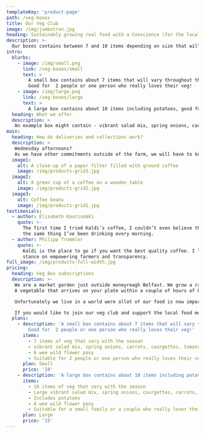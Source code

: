 ```yaml
---
templateKey: 'product-page'
path: /veg-boxes
title: Our Veg Club
image: /img/jumbotron.jpg
heading: Sustainably growing real food with a Conscience (for the local community) 
description: >-
  Our boxes contains between 7 and 10 items depending on size that will vary throughout the season.
intro:
  blurbs:
    - image: /img/small.png
      link: /veg-boxes/small
      text: >
        A small box contains about 7 items that will vary throughout the season
        Good for  2 people or one person who really loves their veg!
    - image: /img/large.png
      link: /veg-boxes/large
      text: >
        A large box contains about 10 items including potatoes, good for a small family or a couple who really love their veg!
  heading: What we offer
  description: >
   An example box might contain - vibrant salad mix, spring onions, carrots, courgettes, tomatoes, kale mix, Aubergine and fresh herb mix. Plus a wee wild flower posy.
main:
  heading: How do deliveries and collections work?
  description: >
   Wednesday afternoons?
   As we have other commitments outside of the farm, we will have to keep our delivery/collection days flexible. We will let you know 2 weeks in advance what day we will deliver. If this doesn’t suit, just let us know and we will endeavor to find a Day that works best for you.
  image1:
    alt: A close-up of a paper filter filled with ground coffee
    image: /img/products-grid3.jpg
  image2:
    alt: A green cup of a coffee on a wooden table
    image: /img/products-grid2.jpg
  image3:
    alt: Coffee beans
    image: /img/products-grid1.jpg
testimonials:
  - author: Elisabeth Kaurismäki
    quote: >-
      The first time I tried Kaldi’s coffee, I couldn’t even believe that was
      the same thing I’ve been drinking every morning.
  - author: Philipp Trommler
    quote: >-
      Kaldi is the place to go if you want the best quality coffee. I love their
      stance on empowering farmers and transparency.
full_image: /img/products-full-width.jpg
pricing:
  heading: Veg Box subscriptions
  description: >-
   We are a market garden just outside moneyreagh Belfast. We grow a range of seasonal produce using Agro-ecological methods, this means we don’t use pesticides or synthetic fertilizers, we prefer to work with nature to foster a healthy soil that rewards us with beautiful plants that not only benefit our health but the planets as well.
   A vegetable that arrives on your plate within a couple of hours of being picked is simply hard to beat. It’s tastes, well, like vegetables were meant to taste like. This is why we are passionate about growing real food that’s local and in season. 

   Unfortunately we live in a world were allot of our food is now imported from a country hundreds of miles away. We believe there is another way. 

   If you would like to join our veg club and support the local food movement then follow the link below.
  plans:
    - description: 'A small box contains about 7 items that will vary throughout the season
        Good for  2 people or one person who really loves their veg!'
      items:
        - 7 items of veg that vary with the season
        - vibrant salad mix, spring onions, carrots, courgettes, tomatoes, kale mix, Aubergine and fresh herb mix. 
        - A wee wild flower posy
        - Suitable for 2 people or one person who really loves their veg!
      plan: Small
      price: '10'
    - description: 'A large box contains about 10 items including potatoes, good for a small family or a couple who really love their veg!'
      items:
        - 10 items of veg that vary with the season
        - Large vibrant salad mix, spring onions, courgettes, carrots, beetroot, kale mix, tomatoes, Aubergine, potatoes, chard and fresh herb mix
        - Includes potatoes
        - A wee wild flower posy
        - Suitable for a small family or a couple who really lover their veg!
      plan: Large
      price: '15'
---
```

